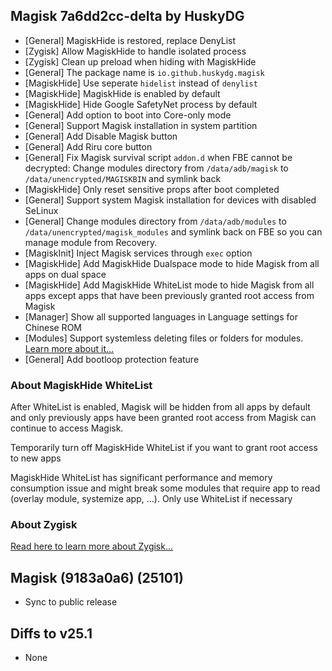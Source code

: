 ## Magisk 7a6dd2cc-delta by HuskyDG

- [General] MagiskHide is restored, replace DenyList
- [Zygisk] Allow MagiskHide to handle isolated process
- [Zygisk] Clean up preload when hiding with MagiskHide
- [General] The package name is `io.github.huskydg.magisk`
- [MagiskHide] Use seperate `hidelist` instead of `denylist`
- [MagiskHide] MagiskHide is enabled by default
- [MagiskHide] Hide Google SafetyNet process by default
- [General] Add option to boot into Core-only mode
- [General] Support Magisk installation in system partition
- [General] Add Disable Magisk button
- [General] Add Riru core button
- [General] Fix Magisk survival script `addon.d` when FBE cannot be decrypted: Change modules directory from `/data/adb/magisk` to `/data/unencrypted/MAGISKBIN` and symlink back
- [MagiskHide] Only reset sensitive props after boot completed
- [General] Support system Magisk installation for devices with disabled SeLinux
- [General] Change modules directory from `/data/adb/modules` to `/data/unencrypted/magisk_modules` and symlink back on FBE so you can manage module from Recovery.
- [MagiskInit] Inject Magisk services through `exec` option
- [MagiskHide] Add MagiskHide Dualspace mode to hide Magisk from all apps on dual space
- [MagiskHide] Add MagiskHide WhiteList mode to hide Magisk from all apps except apps that have been previously granted root access from Magisk
- [Manager] Show all supported languages in Language settings for Chinese ROM
- [Modules] Support systemless deleting files or folders for modules. [Learn more about it...](https://huskydg.github.io/blog/delete-file-and-folder-by-magisk-module)
- [General] Add bootloop protection feature

### About MagiskHide WhiteList

After WhiteList is enabled, Magisk will be hidden from all apps by default and only previously apps have been granted root access from Magisk can continue to access Magisk.

Temporarily turn off MagiskHide WhiteList if you want to grant root access to new apps

MagiskHide WhiteList has significant performance and memory consumption issue and might break some modules that require app to read (overlay module, systemize app, ...). Only use WhiteList if necessary

### About Zygisk

[Read here to learn more about Zygisk...](https://huskydg.github.io/blog/zygisk-can-be-detected-very-easily)

## Magisk (9183a0a6) (25101)

- Sync to public release

## Diffs to v25.1

- None
